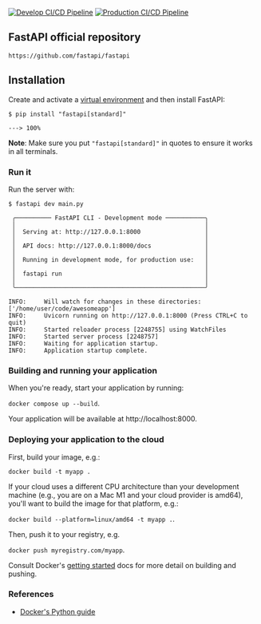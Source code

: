 [![Develop CI/CD Pipeline](https://github.com/igrowker/i004-reffindr-back-python/actions/workflows/ci-dev.yaml/badge.svg)](https://github.com/igrowker/i004-reffindr-back-python/actions/workflows/ci-dev.yaml)
[![Production CI/CD Pipeline](https://github.com/igrowker/i004-reffindr-back-python/actions/workflows/ci-prod.yaml/badge.svg)](https://github.com/igrowker/i004-reffindr-back-python/actions/workflows/ci-prod.yaml)

## FastAPI official repository

    https://github.com/fastapi/fastapi

## Installation

Create and activate a <a href="https://fastapi.tiangolo.com/virtual-environments/" class="external-link" target="_blank">virtual environment</a> and then install FastAPI:

<div class="termy">

```console
$ pip install "fastapi[standard]"

---> 100%
```

</div>

**Note**: Make sure you put `"fastapi[standard]"` in quotes to ensure it works in all terminals.

### Run it

Run the server with:

<div class="termy">

```console
$ fastapi dev main.py

 ╭────────── FastAPI CLI - Development mode ───────────╮
 │                                                     │
 │  Serving at: http://127.0.0.1:8000                  │
 │                                                     │
 │  API docs: http://127.0.0.1:8000/docs               │
 │                                                     │
 │  Running in development mode, for production use:   │
 │                                                     │
 │  fastapi run                                        │
 │                                                     │
 ╰─────────────────────────────────────────────────────╯

INFO:     Will watch for changes in these directories: ['/home/user/code/awesomeapp']
INFO:     Uvicorn running on http://127.0.0.1:8000 (Press CTRL+C to quit)
INFO:     Started reloader process [2248755] using WatchFiles
INFO:     Started server process [2248757]
INFO:     Waiting for application startup.
INFO:     Application startup complete.
```
### Building and running your application

When you're ready, start your application by running:

`docker compose up --build`.

Your application will be available at http://localhost:8000.

### Deploying your application to the cloud

First, build your image, e.g.:

`docker build -t myapp .`

If your cloud uses a different CPU architecture than your development
machine (e.g., you are on a Mac M1 and your cloud provider is amd64),
you'll want to build the image for that platform, e.g.:

`docker build --platform=linux/amd64 -t myapp .`.

Then, push it to your registry, e.g.

`docker push myregistry.com/myapp`.

Consult Docker's [getting started](https://docs.docker.com/go/get-started-sharing/)
docs for more detail on building and pushing.

### References
* [Docker's Python guide](https://docs.docker.com/language/python/)

</div>
